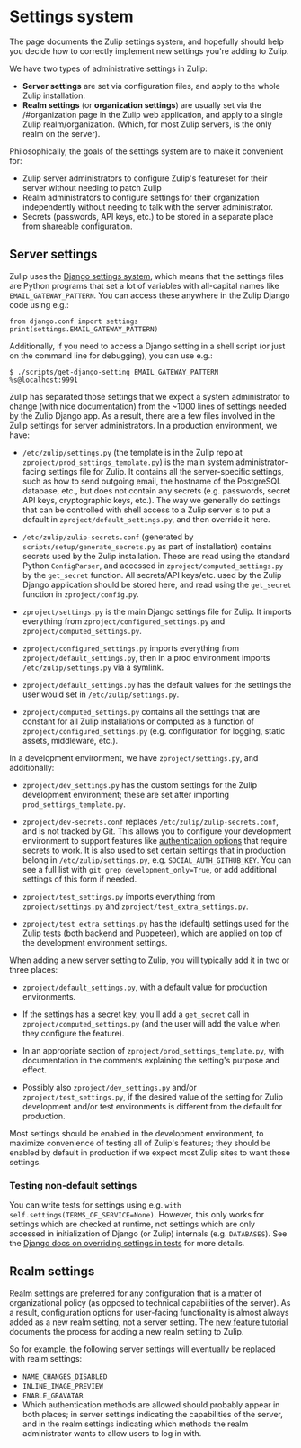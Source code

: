 # Settings system

The page documents the Zulip settings system, and hopefully should
help you decide how to correctly implement new settings you're adding
to Zulip.

We have two types of administrative settings in Zulip:
* **Server settings** are set via configuration files, and apply to
  the whole Zulip installation.
* **Realm settings** (or **organization settings**) are usually
  set via the /#organization page in the Zulip web application, and
  apply to a single Zulip realm/organization. (Which, for most Zulip
  servers, is the only realm on the server).

Philosophically, the goals of the settings system are to make it
convenient for:

* Zulip server administrators to configure
Zulip's featureset for their server without needing to patch Zulip
* Realm administrators to configure settings for their organization
independently without needing to talk with the server administrator.
* Secrets (passwords, API keys, etc.) to be stored in a separate place
from shareable configuration.

## Server settings

Zulip uses the [Django settings
system](https://docs.djangoproject.com/en/2.2/topics/settings/), which
means that the settings files are Python programs that set a lot of
variables with all-capital names like `EMAIL_GATEWAY_PATTERN`.  You can
access these anywhere in the Zulip Django code using e.g.:

```
from django.conf import settings
print(settings.EMAIL_GATEWAY_PATTERN)
```

Additionally, if you need to access a Django setting in a shell
script (or just on the command line for debugging), you can use e.g.:

```
$ ./scripts/get-django-setting EMAIL_GATEWAY_PATTERN
%s@localhost:9991
```

Zulip has separated those settings that we expect a system
administrator to change (with nice documentation) from the ~1000 lines
of settings needed by the Zulip Django app.  As a result, there are a
few files involved in the Zulip settings for server administrators.
In a production environment, we have:

* `/etc/zulip/settings.py` (the template is in the Zulip repo at
  `zproject/prod_settings_template.py`) is the main system
  administrator-facing settings file for Zulip.  It contains all the
  server-specific settings, such as how to send outgoing email, the
  hostname of the PostgreSQL database, etc., but does not contain any
  secrets (e.g. passwords, secret API keys, cryptographic keys, etc.).
  The way we generally do settings that can be controlled with shell
  access to a Zulip server is to put a default in
  `zproject/default_settings.py`, and then override it here.

* `/etc/zulip/zulip-secrets.conf` (generated by
  `scripts/setup/generate_secrets.py` as part of installation)
  contains secrets used by the Zulip installation.  These are read
  using the standard Python `ConfigParser`, and accessed in
  `zproject/computed_settings.py` by the `get_secret` function.  All
  secrets/API keys/etc. used by the Zulip Django application should be
  stored here, and read using the `get_secret` function in
  `zproject/config.py`.

* `zproject/settings.py` is the main Django settings file for Zulip.
  It imports everything from `zproject/configured_settings.py` and
  `zproject/computed_settings.py`.

* `zproject/configured_settings.py` imports everything from
  `zproject/default_settings.py`, then in a prod environment imports
  `/etc/zulip/settings.py` via a symlink.

* `zproject/default_settings.py` has the default values for the settings the
  user would set in `/etc/zulip/settings.py`.

* `zproject/computed_settings.py` contains all the settings that are
  constant for all Zulip installations or computed as a function of
  `zproject/configured_settings.py` (e.g. configuration for logging,
  static assets, middleware, etc.).

In a development environment, we have `zproject/settings.py`, and
additionally:

* `zproject/dev_settings.py` has the custom settings for the Zulip development
  environment; these are set after importing `prod_settings_template.py`.

* `zproject/dev-secrets.conf` replaces
  `/etc/zulip/zulip-secrets.conf`, and is not tracked by Git.  This
  allows you to configure your development environment to support
  features like [authentication
  options](../development/authentication.md) that require secrets to
  work.  It is also used to set certain settings that in production
  belong in `/etc/zulip/settings.py`, e.g. `SOCIAL_AUTH_GITHUB_KEY`.
  You can see a full list with `git grep development_only=True`, or
  add additional settings of this form if needed.

* `zproject/test_settings.py` imports everything from
  `zproject/settings.py` and `zproject/test_extra_settings.py`.

* `zproject/test_extra_settings.py` has the (default) settings used
  for the Zulip tests (both backend and Puppeteer), which are applied on
  top of the development environment settings.

When adding a new server setting to Zulip, you will typically add it
in two or three places:

* `zproject/default_settings.py`, with a default value
  for production environments.

* If the settings has a secret key,
  you'll add a `get_secret` call in `zproject/computed_settings.py` (and the
  user will add the value when they configure the feature).

* In an appropriate section of `zproject/prod_settings_template.py`,
  with documentation in the comments explaining the setting's
  purpose and effect.

* Possibly also `zproject/dev_settings.py` and/or
  `zproject/test_settings.py`, if the desired value of the setting for
  Zulip development and/or test environments is different from the
  default for production.

Most settings should be enabled in the development environment, to
maximize convenience of testing all of Zulip's features; they should
be enabled by default in production if we expect most Zulip sites to
want those settings.

### Testing non-default settings

You can write tests for settings using e.g. `with
self.settings(TERMS_OF_SERVICE=None)`.  However, this only works for
settings which are checked at runtime, not settings which are only
accessed in initialization of Django (or Zulip) internals
(e.g. `DATABASES`).  See the [Django docs on overriding settings in
tests][django-test-settings] for more details.

[django-test-settings]: https://docs.djangoproject.com/en/2.2/topics/testing/tools/#overriding-settings

## Realm settings

Realm settings are preferred for any configuration that is a matter of
organizational policy (as opposed to technical capabilities of the
server).  As a result, configuration options for user-facing
functionality is almost always added as a new realm setting, not a
server setting.  The [new feature tutorial][doc-newfeat] documents the
process for adding a new realm setting to Zulip.

So for example, the following server settings will eventually be
replaced with realm settings:

* `NAME_CHANGES_DISABLED`
* `INLINE_IMAGE_PREVIEW`
* `ENABLE_GRAVATAR`
* Which authentication methods are allowed should probably appear in
  both places; in server settings indicating the capabilities of the
  server, and in the realm settings indicating which methods the realm
  administrator wants to allow users to log in with.

[doc-newfeat]: ../tutorials/new-feature-tutorial.md
